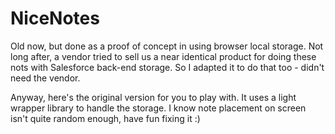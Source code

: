 # NiceNotes

Old now, but done as a proof of concept in using browser local storage.  Not long after, a vendor tried to sell us a near identical product for doing these nots with Salesforce back-end storage.  So I adapted it to do that too - didn't need the vendor.

Anyway, here's the original version for you to play with.  It uses a light wrapper library to handle the storage.  I know note placement on screen isn't quite random enough, have fun fixing it :)
